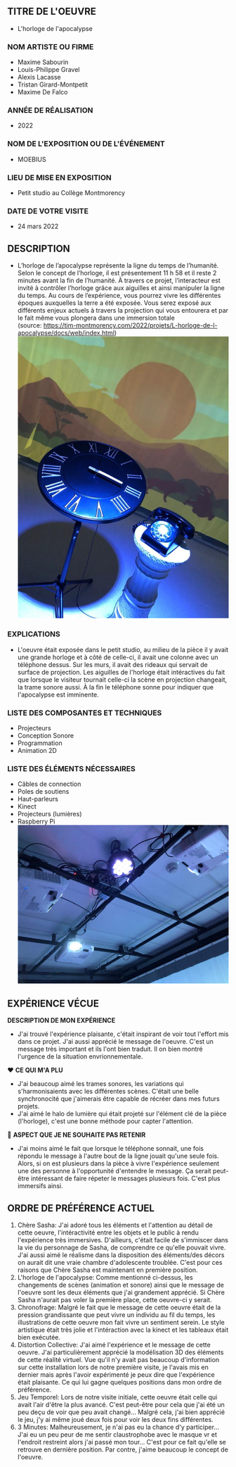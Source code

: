 ## TITRE DE L'OEUVRE
- L'horloge de l'apocalypse
 
### NOM ARTISTE OU FIRME
- Maxime Sabourin
- Louis-Philippe Gravel
- Alexis Lacasse
- Tristan Girard-Montpetit
- Maxime De Falco

### ANNÉE DE RÉALISATION
- 2022

### NOM DE L'EXPOSITION OU DE L'ÉVÉNEMENT
- MOEBIUS

### LIEU DE MISE EN EXPOSITION
- Petit studio au Collège Montmorency

### DATE DE VOTRE VISITE 
 - 24 mars 2022

## DESCRIPTION
 - L’horloge de l’apocalypse représente la ligne du temps de l’humanité. Selon le concept de l’horloge, il est présentement 11 h 58 et il reste 2 minutes avant la fin de l’humanité. À travers ce projet, l’interacteur est invité à contrôler l’horloge grâce aux aiguilles et ainsi manipuler la ligne du temps. Au cours de l’expérience, vous pourrez vivre les différentes époques auxquelles la terre a été exposée. Vous serez exposé aux différents enjeux actuels à travers la projection qui vous entourera et par le fait même vous plongera dans une immersion totale <br>
 (source: https://tim-montmorency.com/2022/projets/L-horloge-de-l-apocalypse/docs/web/index.html)
 ![ensemble](photos/horloge_ensemble.jpg) 
 
### EXPLICATIONS
- L'oeuvre était exposée dans le petit studio, au milieu de la pièce il y avait une grande horloge et à côté de celle-ci, il avait une colonne avec un téléphone dessus. Sur les murs, il avait des rideaux qui servait de surface de projection. Les aiguilles de l'horloge était intéractives du fait que lorsque le visiteur tournait celle-ci la scène en projection changeait, la trame sonore aussi. À la fin le téléphone sonne pour indiquer que l'apocalypse est imminente.   

### LISTE DES COMPOSANTES ET TECHNIQUES
 - Projecteurs
 - Conception Sonore
 - Programmation
 - Animation 2D

### LISTE DES ÉLÉMENTS NÉCESSAIRES
 - Câbles de connection
 - Poles de soutiens
 - Haut-parleurs
 - Kinect
 - Projecteurs (lumières)
 - Raspberry Pi <br>
 ![elements](photos/horloge_plafond.jpg) 

## EXPÉRIENCE VÉCUE

**DESCRIPTION DE MON EXPÉRIENCE**
- J'ai trouvé l'expérience plaisante, c'était inspirant de voir tout l'effort mis dans ce projet. J'ai aussi apprécié le message de l'oeuvre. C'est un message très important et ils l'ont bien traduit. Il on bien montré l'urgence de la situation envrionnementale. 

 ❤️ **CE QUI M'A PLU**
- J'ai beaucoup aimé les trames sonores, les variations qui s'harmonisaients avec les différentes scènes. C'était une belle synchronocité que j'aimerais être capable de récréer dans mes futurs projets.
- J'ai aimé le halo de lumière qui était projeté sur l'élément clé de la pièce (l'horloge), c'est une bonne méthode pour capter l'attention.

 🤔 **ASPECT QUE JE NE SOUHAITE PAS RETENIR**
 - J'ai moins aimé le fait que lorsque le téléphone sonnait, une fois répondu le message à l'autre bout de la ligne jouait qu'une seule fois. Alors, si on est plusieurs dans la pièce à vivre l'expérience seulement une des personne à l'opportunité d'entendre le message. Ça serait peut-être intéressant de faire répeter le messages plusieurs fois. C'est plus immersifs ainsi. 


## ORDRE DE PRÉFÉRENCE ACTUEL
1. Chère Sasha: J'ai adoré tous les éléments et l'attention au détail de cette oeuvre, l'intéractivité entre les objets et le public à rendu l'expérience très immersives. D'ailleurs, c'était facile de s'immiscer dans la vie du personnage de Sasha, de comprendre ce qu'elle pouvait vivre. J'ai aussi aimé le réalisme dans la disposition des éléments/des décors on aurait dit une vraie chambre d'adolescente troublée. C'est pour ces raisons que Chère Sasha est maintenant en première position. <br>
2. L'horloge de l'apocalypse: Comme mentionné ci-dessus, les changements de scènes (animation et sonore) ainsi que le message de l'oeuvre sont les deux éléments que j'ai grandement apprécié. Si Chère Sasha n'aurait pas voler la première place, cette oeuvre-ci y serait. 
3. Chronofrage: Malgré le fait que le message de cette oeuvre était de la pression grandissante que peut vivre un individu au fil du temps, les illustrations de cette oeuvre mon fait vivre un sentiment serein. Le style artistique était très jolie et l'intéraction avec la kinect et les tableaux était bien exécutée. 
4. Distortion Collective: J'ai aimé l'expérience et le message de cette oeuvre. J'ai particulièrement apprécié la modélisation 3D des éléments de cette réalité virtuel. Vue qu'il n'y avait pas beaucoup d'information sur cette installation lors de notre première visite, je l'avais mis en dernier mais après l'avoir expérimenté je peux dire que l'expérience était plaisante. Ce qui lui gagne quelques positions dans mon ordre de préférence. 
5. Jeu Temporel: Lors de notre visite initiale, cette oeuvre était celle qui avait l'air d'être la plus avancé. C'est peut-être pour cela que j'ai été un peu deçu de voir que peu avait changé... Malgré cela, j'ai bien apprécié le jeu, j'y ai même joué deux fois pour voir les deux fins différentes.  
6. 3 Minutes: Malheureusement, je n'ai pas eu la chance d'y participer... J'ai eu un peu peur de me sentir claustrophobe avec le masque vr et l'endroit restreint alors j'ai passé mon tour... C'est pour ce fait qu'elle se retrouve en dernière position. Par contre, j'aime beaucoup le concept de l'oeuvre. 


